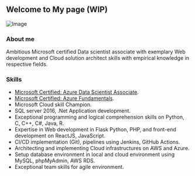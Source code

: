## Welcome to My page (WIP)

![Image](https://avatars1.githubusercontent.com/u/26165986?s=400&u=cccda2b82633527c42484b58d46d20666723169b&v=4)
 
### About me
Ambitious Microsoft certified Data scientist associate with exemplary Web development and Cloud solution architect skills
with empirical knowledge in respective fields.

### Skills
- [Microsoft Certified: Azure Data Scientist Associate](https://www.youracclaim.com/badges/d6fc534b-c919-4f5d-ae67-b2fb921e295a).
- [Microsoft Certified: Azure Fundamentals](https://www.youracclaim.com/badges/8b542e8d-cd6a-49c6-99a0-b6a5913082f3).
- Microsoft Cloud skill Champion.
- SQL server 2016, .Net Application development.
- Exceptional programming and logical comprehension skills on
Python, C, C++, C#, Java, R.
- Expertise in Web development in Flask Python, PHP, and front-end
development on ReactJS, JavaScript.
- CI/CD implementation (Git), pipelines using
Jenkins, GitHub Actions.
- Architecting and implementing Cloud infrastructures on AWS and
Azure.
- Setup database environment in local and cloud environment using
MySQL, phpMyAdmin, AWS RDS.
- Exceptional team skills for agile environment.


